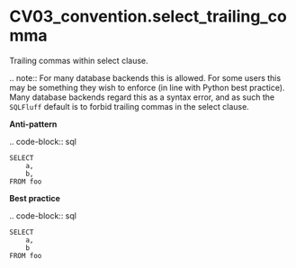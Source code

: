 # CV03_convention.select_trailing_comma

Trailing commas within select clause.

.. note::
   For many database backends this is allowed. For some users
   this may be something they wish to enforce (in line with
   Python best practice). Many database backends regard this
   as a syntax error, and as such the `SQLFluff` default is to
   forbid trailing commas in the select clause.

**Anti-pattern**

.. code-block:: sql

    SELECT
        a,
        b,
    FROM foo

**Best practice**

.. code-block:: sql

    SELECT
        a,
        b
    FROM foo
